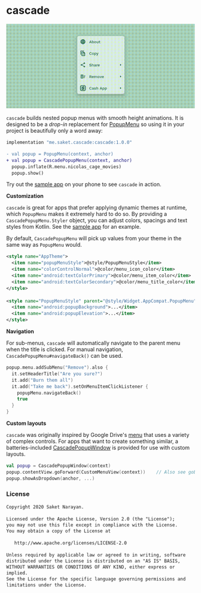 # cascade

![demo](demo.gif)

`cascade` builds nested popup menus with smooth height animations. It is designed to be a *drop-in* replacement for [PopupMenu](https://developer.android.com/reference/androidx/appcompat/widget/PopupMenu) so using it in your project is beautifully only a word away:

```groovy
implementation "me.saket.cascade:cascade:1.0.0"
```

```diff
- val popup = PopupMenu(context, anchor)
+ val popup = CascadePopupMenu(context, anchor)
  popup.inflate(R.menu.nicolas_cage_movies)
  popup.show()
```

Try out the [sample app](https://github.com/saket/cascade/releases/download/1.0.0/cascade_v1.0.0_sample.apk) on your phone to see `cascade` in action.

**Customization**

`cascade` is great for apps that prefer applying dynamic themes at runtime, which `PopupMenu` makes it extremely hard to do so. By providing a `CascadePopupMenu.Styler` object, you can adjust colors, spacings and text styles from Kotlin. See the [sample app](https://github.com/saket/cascade/blob/trunk/sample/src/main/java/me/saket/cascade/sample/MainActivity.kt#L93) for an example. 

By default, `CascadePopupMenu` will pick up values from your theme in the same way as `PopupMenu` would.

```xml
<style name="AppTheme">
  <item name="popupMenuStyle">@style/PopupMenuStyle</item>
  <item name="colorControlNormal">@color/menu_icon_color</item>
  <item name="android:textColorPrimary">@color/menu_item_color</item>
  <item name="android:textColorSecondary">@color/menu_title_color</item>
</style>

<style name="PopupMenuStyle" parent="@style/Widget.AppCompat.PopupMenu">
  <item name="android:popupBackground">...</item>
  <item name="android:popupElevation">...</item>
</style>
```

**Navigation**

For sub-menus, `cascade` will automatically navigate to the parent menu when the title is clicked. For manual navigation, `CascadePopupMenu#navigateBack()` can be used.

```kotlin
popup.menu.addSubMenu("Remove").also {
  it.setHeaderTitle("Are you sure?")
  it.add("Burn them all")
  it.add("Take me back").setOnMenuItemClickListener {
    popupMenu.navigateBack()
    true
  }
}
```

**Custom layouts**

`cascade` was originally inspired by Google Drive's [menu](https://twitter.com/saketme/status/1313130386743066627) that uses a variety of complex controls. For apps that want to create something similar, a batteries-included [CascadePopupWindow](https://github.com/saket/cascade/blob/trunk/cascade/src/main/java/me/saket/cascade/CascadePopupWindow.kt) is provided for use with custom layouts. 

```kotlin
val popup = CascadePopupWindow(context)
popup.contentView.goForward(CustomMenuView(context))	// Also see goBack().
popup.showAsDropdown(anchor, ...)
```

### License

```
Copyright 2020 Saket Narayan.

Licensed under the Apache License, Version 2.0 (the "License");
you may not use this file except in compliance with the License.
You may obtain a copy of the License at

   http://www.apache.org/licenses/LICENSE-2.0

Unless required by applicable law or agreed to in writing, software
distributed under the License is distributed on an "AS IS" BASIS,
WITHOUT WARRANTIES OR CONDITIONS OF ANY KIND, either express or implied.
See the License for the specific language governing permissions and
limitations under the License.
```
